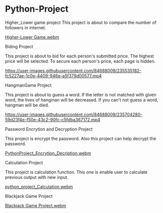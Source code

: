 # Python-Project

Higher_Lower game project
This project is about to compare the number of followers in internet.


[Higher-Lower Game.webm](https://user-images.githubusercontent.com/84688009/236652532-02e099f8-8ce3-416a-ae56-81d4fa0bef8e.webm)




Biding Project 

This project is about to bid for each person's submitted price.
The highest price will be selected. 
To secure each person's price, each page is hidden. 


https://user-images.githubusercontent.com/84688009/235535182-fc5227ae-1c0e-4409-946e-a5f379d00577.mp4




HangmanGame Project 

This project is about to guess a word.
If the letter is not matched with given word, the lives of hangman will be decreased.
If you can't not guess a word, hangman will be died. 


https://user-images.githubusercontent.com/84688009/235704280-59d23f4e-f50e-43c2-90fc-c5fdba367172.mp4



Password Encrytion and Decryption Project 

This project is encrypt the password. 
Also this project can help decrypt the password. 

[PythonProject_Encrytion_Decription.webm](https://user-images.githubusercontent.com/84688009/235704323-606355a0-5242-4582-a650-bf012ffab205.webm)


Calculation Project 

This project is calculation function.
This one is enable user to calculate previous output with new input. 

[python_project_Calculation.webm](https://user-images.githubusercontent.com/84688009/235774659-7cc31c96-f4c1-4117-ac53-c1e762626847.webm)



Blackjack Game Project

[Blackjack Game Project.webm](https://user-images.githubusercontent.com/84688009/236005006-613fd959-a723-44e2-a4c5-e9da382c4052.webm)

